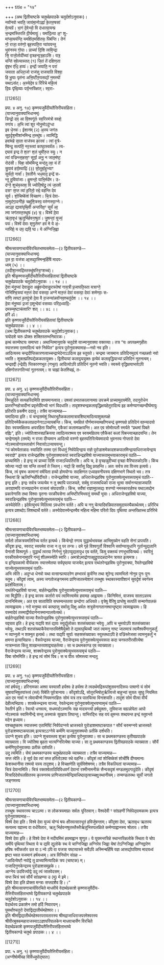 +++
title = "१४"

+++
(अथ द्वितीयाष्टके चतुर्थप्रपाठके चतुर्दशोऽनुवाकः)।  
नवो॑नवो भवति॒ जाय॑मा॒नोऽह्नां॑ के॒तरु॒षसा॑  
मे॒त्यग्रे॑। भा॒गं दे॒वेभ्यो॒ वि द॑धात्या॒यन्प्र  
च॒न्द्रमा॑स्तिरति दी॒र्घमायुः॑। यमा॑दि॒त्या अ॒ꣳ शु-  
मा॑प्या॒यय॑न्ति॒ यमक्षि॑त॒मक्षि॑तयः॒ पिब॑न्ति। तेन॑  
नो॒ राजा॒ वरु॑णो॒ बृह॒स्पति॒रा प्या॑ययन्तु  
भुव॑नस्य गो॒पाः। प्राच्यां॑ दि॒शि त्वमि॒न्द्रा  
सि॒ राजो॒तोदी॑च्यां वृत्रहन्वृत्र॒हाऽसि। यत्र॒  
यन्ति॑ स्रो॒त्यास्तत् (१) जि॒तं ते॑ दक्षिण॒ता  
वृ॑ष॒भ ए॑धि॒ हव्यः॑। इन्द्रों जयाति॒ न परा॑  
जयाता अधिरा॒जो राज॑सु राजयाति विश्वा॒  
हि भू॒याः पृत॑ना अभि॒ष्टीरु॒पसद्यो॑ न॒मस्यो॑  
यथाऽस॑त्। अ॒स्येदे॒व प्र रि॑रिचे महि॒त्वं  
दि॒वः पृ॑थि॒व्याः पर्य॒न्तरि॑क्षात्। स्व॒रा-

[[1265]]

प्रपा. ४ अनु. १४) कृष्णयजुर्वेदीयतैत्तिरीयसंहिता।  
(याज्यानुवाक्याभिधानम्)  
डिन्द्रो॒ दम॒ आ वि॒श्वगू॑र्तः स्व॒रिरम॑त्रो ववक्षे॒  
रणा॑य। अ॒भि त्वा॑ शूर नोनु॒मोऽदु॑ग्धा  
इव धे॒नवः॑। ईशान॑म् (२) अ॒स्य जग॑तः  
सुव॒र्दृश॒मीशा॑नमिन्द्र त॒स्थु॑षः। त्वामिद्धि  
हवा॑महे सा॒ता वाज॑स्य का॒रवः॑। त्वां वृ॒त्रे-  
ष्वि॑न्द्र॒ सत्प॑तिं॒ नर॒स्त्वां काष्ठा॒स्वर्व॑तः। त्य-  
द्द्याव॑ इन्द्र ते श॒तꣳ श॒तं भूमी॑रु॒त स्युः। न  
त्वा॑ वज्रिन्त्स॒हस्र॒ꣳ सूर्या॒ अनु॒ न जात॒म॑ष्ट॒  
रोद॑सी। पिबा॒ सोम॑मिन्द्र॒ मन्द॑तु त्वा॒ यं ते॑  
सु॒पाव॑ हर्य॒श्वाद्रिः॑ (३) सो॒तुर्बा॒हुभ्याꣳ  
सुर्य॑तो॒ नार्वा॑। रे॒वती॑र्नः भध॒माद॒ इन्द्रे॑ स-  
न्तु तु॒विवा॑जाः। क्षु॒मन्तो॒ याभि॒र्मदे॑म। उ-  
द॑ग्ने॒ शुच॑य॒स्तव॒ वि ज्योति॒षोदु॒ त्यं जा॒तवे॑  
दसꣳ स॒प्त त्वा॑ ह॒रितो॒ रथे॒ वह॑न्ति देव  
सूर्य। शो॒चिष्के॑शं विचक्षण। चि॒त्रं देवा-  
ना॒मुद॑गा॒दनी॑कं॒ चक्षु॑मि॒त्रस्य॒ वरु॑णस्या॒ग्नेः।  
आऽप्रा॒ द्यावा॑पृथि॒वी अन्तरि॑क्ष॒ꣳ सूर्यं॑ आ॒  
त्मा जग॑तस्त॒स्थुषः॑ (४) च॒। विश्वे॑ दे॒वा  
ऋ॑ता॒वृध॑ ऋ॒तुभि॑र्हवन॒श्रुतः॑। जु॒षन्तां॒ युज्यं॒  
पयः॑। विश्वे॑ देवाः शृणु॒तेमꣳ हवं॑ मे ये अ॒-  
न्तरि॑क्षे॒ य उप॒ द्यवि॒ ष्ठ। ये अ॑ग्निजि॒ह्वा

[[1266]]

श्रीमत्सायणाचार्यविरचितभाष्यसमेता—(२ द्वितीयकाण्डे—  
(याज्यानुवाक्याभिधानम्)  
उ॒त वा॒ यज॑त्रा आ॒सद्या॒स्मिन्ब॒र्हिषि॑ मादय-  
ध्वम् (५) ।।  
(तदीशा॒नमद्रि॑स्तस्थु॑षस्त्रि॒ꣳशच्च॑)।  
इति श्रीकृष्णयजुर्वेदीयतैत्तिरीयसंहितायां द्वितीयाष्टके  
चतुर्थप्रपाठके चतुर्दशोऽनुवाकः ।। १४ ।।  
दे॒वा म॑नु॒प्या॑ देवासु॒रा अब्रु॑वन्देवासु॒रास्तेषां गाय॒त्री प्र॒जापति॒स्ता यत्राग्ने॒  
गोभि॑श्चि॒त्रया॑ मरु॒तं देवा॑ वसव्या॒ अग्ने॑ मारु॒तं देवा॑ वसव्या॒ देवाः॑ शर्मण्याः॒ स-  
वा॑णि॒ त्वष्टा॑ ह॒तपु॑त्रो दे॒वा वै रा॒जन्या॑न्नवो॑नव॒श्चतु॑र्दश ।। १४ ।।  
दे॒वा म॑नु॒ष्याः॑ प्र॒जां प॒शून्देवा॑ वसव्याः परिद॒ध्यादि॒-  
दमस्म्य॒ष्टाच॑त्वारिꣳ शत् ।। ४८ ।।  
हरि॑ ॐ।  
इति कृष्णयजुर्वेदीयतैत्तिरीयसंहितायां द्वितीयाष्टके  
चतुर्थप्रपाठकः ।। ४ ।।  
(अथ द्वितीयकाण्डे चतुर्थप्रपाठके चतुर्दशोऽनुवाकः)।  
त्रयोदशे चरुः प्रोक्तः शक्तिस्तम्भनिवारकः।  
इत्थं काम्येष्टयः समाप्ता। अथान्तिमानुवाके चतुर्दशे याज्मानुवाक्या वक्तव्याः। तत्र “यः अपयक्ष्मगृहीतः स्यात्तस्मा एतमादित्यं चरुं निर्वपेत” इत्यत्र पुरोनुवाक्यामाह—नवो नव इति।  
आदित्यस्य चन्द्रदीप्तिकारणत्वाच्चन्द्राभेदेनाऽऽदित्य इह स्तूयते। चन्द्रमा जायमानः प्रतिदिनमुदयं गच्छन्नवो नवो भवति। शुक्लप्रतिपद्येककलायुक्तः। द्वितीयायां कलाद्वययुक्तः इत्येवं कलावृद्धियाभ्यां प्रतिदिनं नूतनत्वम्। चन्द्रवद्दी (न्द्रेदी) प्तिकारणभूत (णभूत) आदित्योऽपि प्रतिदिनं नूतनो भवति। स्वरूपे वृद्धिक्षयाभावेऽपि दक्षिणोत्तरगतिभ्यां नूतनत्वम्। स चाह्नां केतश्चिह्नं, त-

[[1267]]

प्रपा. ४ अनु. ४) कृष्णयजुर्वेदीयतैत्तिरीयसंहिता।  
(याज्यानुवाक्याभिधानम्)  
स्मिन्नुदिते सत्यहरिदमिति ज्ञायमानत्वात्। उषसां प्रभातकालानामग्र उपक्रमे प्राच्यामुदयमेति, तदनुरोधेन प्रातरग्निहोत्रादीनां प्रवृत्तेर्देवेभ्यो भागं विदधाति। तादृशश्चन्द्रकलावृद्धिक्षयहेतुरादित्य इह कर्मण्यागच्छन्दीर्घमायुः प्रतिरति प्रकर्षेण ददातु। तत्रैव याज्यामाह—  
यमादित्या इति। यं चन्द्रसमंशुं स्थिरभूतैककलामात्रावशिष्टमादित्याशुक्लपक्षे प्रतिदिनमेकैककलाप्रदानेनाऽऽप्यायबन्ति। किंच, यमक्षितं पौर्णमास्यामक्षीणचन्द्रं कृष्णपक्षे प्रतिदिनं वह्न्यादयो देवाः स्वयमक्षितयः क्षयरहिता पिबन्ति, एकैकां कलामपक्षयन्ति। अत एव सोमोत्पतौ स्मर्यते “प्रथमां पिबते वह्निः”, इति। ज्योतिःशास्त्रप्रक्रियया त्वादित्यरश्मय एव स्वयमक्षितय एवैकैकां कलां पिबन्त्याच्छादयन्ति। तेन चन्द्रेणामृते (तमये) न राजा दीप्यमान आदित्यो वरुणो बृहस्पतिरित्येवमादयो भुवनस्य गोप्तारो देवा नोऽस्मान्रोगग्रस्तान्रोगं निवार्याऽऽप्याययन्तु।  
“यं कोमयेतान्नादः स्यादिति तस्मा एतं विधातुं निर्वपेदिन्द्राय राज्ञे पुरोडाशमेकादशकपालमिन्द्रायाधिराजायेन्द्राय स्वराज्ञे” इत्यत्र राजेन्द्रहविषः पुरोनुवाक्यारूपां स्वराडिन्द्रहविषो याज्यारूपामुभयाकारामृचं पठति—  
प्राच्यामिति। हे इन्द्र त्वं प्राच्यां दिशि राजाऽधिपतिरसि। अपि च, हे वृत्रहन्नुदीच्यां वृत्रहा वैरिघातकोऽसि। किंच स्रोत्या नद्यो यव यन्ति तत्सर्वं ते जितन्। नद्यो हि सर्वांसु दिक्षु प्रवहन्ति। अतः सर्वत्र तव विजय इत्यर्यः। किंच, त्वं वृषभः कामानां वर्षयिता हव्यो होमयोग्यः सदक्षिणत एध्याहवनीयस्य दक्षिणभागे स्थितो भव। तत्र स्थित्वां हि ऋत्विग्भिर्हंविर्दीयते। राजेन्द्रहविषो याज्या, अधिराजेन्द्रहविषः पुरोनुवाक्येत्युभयरूपामृचं पठति--  
इन्द्र इति। इन्द्रः सर्वत्र जयत्येव न तु क्वापि पराजयते, सर्वषु राजस्वधिको राजा भूत्वा सर्वानन्यान्राजयाति अराज्ञामपि राज्यप्रदानेन राजत्वं संपादयति। किंच, सर्वेषां राज्ञामुपसद्यः शरण्यो नमस्कारार्हश्च यथाऽसद्येन प्रकारेणासि तथा विश्वाः पृतनाः परकीयसेना अभिष्टीरभिभवतुं समर्थो भूयाः। अधिराजेन्द्रहविषो याज्या, स्वराडिन्द्रहविषः पुरोनुवाक्येत्युभयरूपामृंच पठति—  
अस्येदेवेति। इदेवेत्युभयं मिलित्वा ऽवधारेण वर्तते। अपि च ननु चेत्यादिवन्निपातसमुदायस्यैकार्थत्वम्। प्ररिरिच इत्यत्र प्रशब्दोऽ तिशब्दार्थे वर्तते। अस्येदेवास्येन्द्रस्यैव महित्व महिमा परितो दिवः पृथिव्या अन्तरिक्षाच्च प्ररिरिचे

[[1268]]

श्रीमत्सायणाचार्यविरचितभाष्यसमेता—(२ द्वितीयकाण्डे—  
(याज्यानुवाक्याभिधानम्)  
सर्वतो लोकत्रयमतिरिच्य वर्तत इत्यर्थः। किंचेन्द्रो रणाय युद्धार्थभाववक्ष आभिमुख्येन वहति सेनां प्रापयति। कीदृश इन्द्रः, स्वराट् स्वयमेव राजा न तु पर तन्त्रः। दमे गृहे विश्वगूर्तो विश्वानि सर्वाण्यायुधानि गूर्तान्युद्यतानि येनासौ विश्वगूर्तः। युद्धार्थं त्वरया निर्गन्तुं गृहेऽप्युद्यतायुध एव वर्तते, किमु वक्तव्यं रणभूभावित्यर्थः। स्वरितुं परकीयसेनानामुपरि गन्तुं शीलमस्येति स्वरिः। अमत्रोऽमाद्रोगात्क्षुद्रूपादन्नदानेन त्रायत इत्यमत्रः।  
य इन्द्रियकामो वीर्यकामः स्यात्तमेतया सर्वपृष्ठया याजयेत् इत्यत्र राथंतरेन्द्रहविषः पुरोनुवाक्या, रैवतेन्द्रहविषो याज्येत्युभयरूपामृचं पठति-  
अभि त्वेति। अदुग्धा धेनवो यथा वत्सान्प्रत्यादरेण हम्भारवं कुर्वन्ति तथा शूरेन्द्र त्वामभितो नोनुव पुनः पुनः स्तुमः। कीदृशं त्वाम्, अस्य जगतोजङ्गमस्य प्राणिजातस्येशानं तस्थुषः स्थाबरस्यापीशानं सुवर्दृशं स्वर्गस्य प्रदर्शयितारम्।  
राथंतेरेन्द्रहविषो याज्या, बार्हतेन्द्रहविषः पुरोनुवाक्येत्युभयरूपामृचं पठति—  
त्वा मिद्धीति। हे इन्द्र कारवः कर्तारो वयं त्वामित्त्वामेव हवामह आह्वयामः। किंनिमित्तं, वाजस्य साताऽन्नस्य दाननिमित्तम्। अत एव साताविति सप्तम्यन्ततया छन्दोगा अधियते। वृत्रेषु वैरिषु प्राप्तेषु सत्पतिं सन्मार्गपालकं त्वामाह्वयामः। नरो मनुष्या वयं काष्ठासु सर्वासु दिक्षु अर्वतः शत्रुसेनागतानश्वान्दृष्ट्वा त्वामाह्वयामः। हि यस्मादेवं तस्माद्वीर्यदानेनास्मान्पालयेत्यर्थः।  
बार्हतेन्द्रहविषो याज्या वैरूपेन्द्रहविषः पुरोनुवाक्येत्युभररूपामृचं पठति—  
यद्द्याव इति। हे इन्द्र यद्यपि शतं द्यावः स्युर्द्युलोकाः शतसंख्याका भवेयुः ,अपि च भूमयोऽपि शतसंख्याका भवेयुः, तथाऽपि शतसंख्याकैरेवान्तरविशेषैर्युक्ते ते द्यावापृथिव्यौ जातं त्वामनु नाष्ट जातमात्रं त्वामैश्वर्येणानुकर्तुं न व्याप्नुतो न शक्नुत इत्यर्थः। तथा यद्यपि सूर्याः सहस्रसंख्याकाः स्युस्तथाऽपि हे वज्रिंस्तेजसा त्वामनुकर्तुं न क्षमन्त इत्याभिप्रायः। वैरूपेन्द्रस्य याज्या, वैराजेन्द्रस्य पुरोनुवाक्येत्युभयरूपा कदा चनस्तरीरसीत्येषा नात्राम्नाता किंतु शाखान्तरवशाद्व्याहर्तव्या। सा च प्रथमकाण्ड एव व्याख्याता।  
वैराजेन्द्रस्य याज्या, शाक्वरेन्द्रस्य पुरोनुवाक्येत्युभयरूपामृचं पठति—  
पिबा सोममिति। हे इन्द्र त्वं सोमं पिब। स च पीतः सोमस्त्वा मन्दतु

[[1269]]

प्रपा. ४ अनु. १४) कृष्णयजुर्वेदीयतैत्तिरीयसंहिता।  
(याज्यानुवाक्याभिधानम्)  
त्वां हर्षयतु। हरिनामका अश्वा यस्यासौ हर्यश्वः हे हर्यश्व ते त्वदर्थमद्रिरूपांशुसवनादिरूपः पाषाणो यं सोमं सुषावाभिषुतयांस्त्वं (स्तं) पिबेति पूर्वत्रान्वयः। कीदृशोऽद्रि, सोतुरभिषोतुर्ऋत्विजो बाहुभ्यां सुयतः सुष्ठु नियमितः अत एव नार्वा न त्वेवाचीन्मे नियमनरहितः सोमं यत्र तत्र पातयित्वा विनाशयति। तादृशं सोमं पीत्वा वीर्यं देहीत्यभिप्रायः। शाक्केस्न्द्रस्य याज्या, रेवतेन्द्रस्य पुरोनुवाक्येत्युभयप्यामृचं पठति—  
रेवतीर्न इति। रेवत्यो धनवत्य, सधमादोऽस्माभिः सह मादयन्त्यो हर्षयुक्ताः, तुविवाजा वह्यन्नोपेता आपो नोऽस्माकं स्वामिनीन्द्रे सन्तु अस्माकं सुखाय तिष्ठन्तु। याभिरद्भिः सह वयं क्षुमन्तः शब्दयन्त इन्द्रं स्तुवन्तो मदेन हृध्याम।  
यश्चक्षुष्कामः स्यात्तस्मा एतामिष्टिं निर्वपेदग्नये भ्राजस्वते पुरोडाशमाष्टाकपाल ꣳ सौर्यं चरुमग्नये भ्राजस्वते पुरोडाशमष्टाकपालम् इत्यत्राऽऽग्नेये कर्मणि याज्युनुवाक्ययोः प्रतीके दर्शयति।  
उदग्ने शुचय इति। उदग्ने शुचयस्तव शुक्रा इत्येषा पुरोनुवाक्या। सा च प्रथमकाण्डस्य तृतीयप्रपाठके व्याख्याता। वि ज्योतिषा बृहता भात्यग्निरित्येषा याज्या। सा तु प्रथमकाण्डस्य द्वितीयप्रपाठके व्याख्याता। सौर्ये कर्मणिपुरोनुवाक्याः प्रतीकं दर्शयति।  
उदु त्यमिति। सेयं प्रथमकाण्डस्य चतुर्थप्रपाठके व्याख्याता। तत्रैव याज्यामाह—  
सप्त त्वेति। हे सूर्य देव त्वां सप्त हरितोऽश्वा रथे वहन्ति। कीदृशं त्वां शोचिष्केशं शोचींषि दीप्यमानाः केशस्थानीया रश्मयो यस्य तादृशम्। हे विचक्षणेति सूर्यविशेषणम्। तत्रैव विकल्पितां याज्यामाह—  
चित्रं देवानामिति। चित्रं रक्तश्वेतादिविविधवर्णं देवानां रश्मीनामनीकं सैन्यसदृशं मण्डलमुदगादुदेति। कीदृशं मित्रादिदेवोपलक्षितस्य कृत्स्नस्य प्राणिजातस्येन्द्रियाधिष्ठातृत्वाच्चक्षुःस्थानीयम्। तन्मण्डलस्थः सूर्यो जगतो जङ्गमस्य

[[1270]]

श्रीमत्सायणाचार्यविरचितभाष्यसमेता—(२ द्वितीयकाण्डे—  
(याज्यानुवाक्याभिधानम्)  
तस्थुषः स्थावरस्य चाऽऽत्मा। स लोकत्रयमाप्राः सर्वतः पूरितवान्। वैश्वदेवी ꣳ सांग्रहणीं निर्वपेद्ग्रामकामः इत्यत्र पुरोनुवाक्यामाह--  
विश्वे देवा इति। विश्वे देवा युज्यं योग्यं षयः क्षीरवत्सारभूतं हविर्जुषन्ताम्। कीदृशा देवा, ऋतावृध ऋतस्य सत्यस्य यज्ञस्य वा वर्धयितारः, ऋतु भिर्हवनश्रुतस्तैस्तैर्ऋतुभिरुपलक्षिते कर्मण्याह्वानस्य श्रोतारः। तत्रैव याज्यामाह—  
विश्वे देवा इति। हे विश्वे देवा मे मदीयमिमं हवमाह्वान शृणुत। ये यूयमन्तरिक्षे स्थान्तरिक्षलोके स्थिता ये चोप समीपे पृथिव्यां स्थिता ये च द्यवि द्युलोके स्थ ये चाग्निजिह्वा अग्निरेव जिह्वा येषां तेऽग्निजिह्वा अग्निद्वारेण हविषः स्वीकर्तार उत वा ऽ न्ये ऽपि वा यजत्रा यष्टव्यास्ते सर्वेऽपि अस्मिन्बर्हिषि यज्ञ आसद्योपविश्य मादयध्वं हृष्टा भवत यजमानं हर्षयध्वम्। अत्र विनियोग संग्रहः –  
“आदित्येष्टौ नवोद्वे तु प्राच्यामित्यादिकं त्रय (चाष्टक) म्।  
राजादिगुणकेन्द्रस्य पुरोडाशसमूहके।।  
आग्नेय उदविज्योद्वे उदु त्यं जातवेदसम्।  
सप्त चित्रं त्रयं सौर्ये सांग्रहण्या उ (मु) मे इमे।  
विश्वे देवा इति प्रोक्ता मन्त्राः सप्तदशैव हि।।”  
इति श्रीमत्सायणाचार्यविरचिते माधवीये वेदार्थप्रकाशे कृष्णयजुर्वेदीय-  
तैत्तिरीयसंहिताभाष्ये द्वितीयकाण्डे चतुर्थप्रपाठके  
चतुर्दशोऽनुवाकः ।। १४ ।।  
वेदार्थस्य प्रकाशेन तमो हर्दि निवारयन्।  
पुमर्थांश्चतुरो देयाद्विद्यातीर्थमहेश्वरः।।  
इति श्रीमद्विद्यातीर्थमहेश्वरपरावतारस्य श्रीमद्राजाधिराजपरमेश्वरस्य  
श्रीवीरबुक्कमहाराजस्याऽऽज्ञापरिपालकेन माधवाचार्येण विरचिते  
वेदार्थप्रकाशे कृष्णयजुर्वेदीयतैत्तिरीयसंहिताभाष्ये  
द्वितीयकाण्डे चतुर्थः प्रपाठकः।। ४ ।।

[[1271]]

प्रपा. ५ अनु. १) कृष्णयजुर्वेदीयतैत्तिरीयसंहिता।  
(अग्नीषोमीयह विर्विध्युपोद्घातः)  